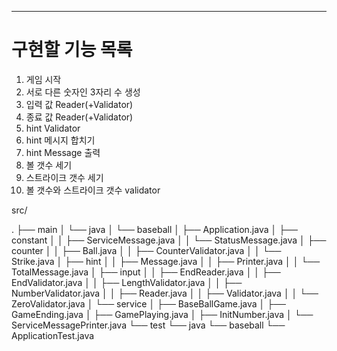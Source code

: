 ---

# 구현할 기능 목록
1. 게임 시작
2. 서로 다른 숫자인 3자리 수 생성
3. 입력 값 Reader(+Validator)
4. 종료 값 Reader(+Validator)
5. hint Validator
6. hint 메시지 합치기
7. hint Message 출력
8. 볼 갯수 세기
9. 스트라이크 갯수 세기
10. 볼 갯수와 스트라이크 갯수 validator

src/

.
├── main
│   └── java
│       └── baseball
│           ├── Application.java
│           ├── constant
│           │   ├── ServiceMessage.java
│           │   └── StatusMessage.java
│           ├── counter
│           │   ├── Ball.java
│           │   ├── CounterValidator.java
│           │   └── Strike.java
│           ├── hint
│           │   ├── Message.java
│           │   ├── Printer.java
│           │   └── TotalMessage.java
│           ├── input
│           │   ├── EndReader.java
│           │   ├── EndValidator.java
│           │   ├── LengthValidator.java
│           │   ├── NumberValidator.java
│           │   ├── Reader.java
│           │   ├── Validator.java
│           │   └── ZeroValidator.java
│           └── service
│               ├── BaseBallGame.java
│               ├── GameEnding.java
│               ├── GamePlaying.java
│               ├── InitNumber.java
│               └── ServiceMessagePrinter.java
└── test
    └── java
        └── baseball
            └── ApplicationTest.java